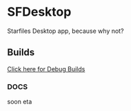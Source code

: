 # SFDesktop
Starfiles Desktop app, because why not?

## Builds
[Click here for Debug Builds](https://github.com/CrafterPika/SFDesktop/actions)

### DOCS
soon eta
